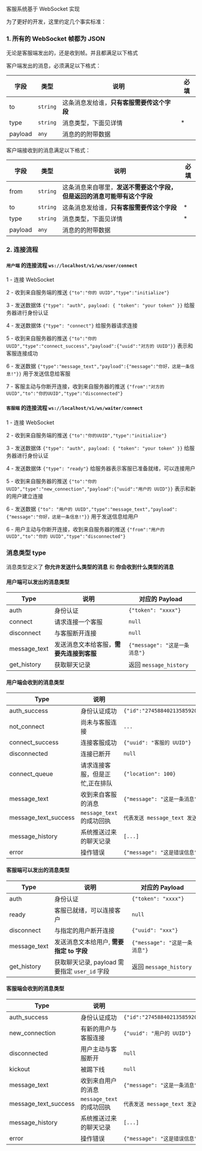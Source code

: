 客服系统基于 WebSocket 实现

为了更好的开发，这里约定几个事实标准：

### 1. 所有的 WebSocket 帧都为 JSON

无论是客服端发出的，还是收到帧。并且都满足以下格式

客户端发出的消息，必须满足以下格式：

| 字段    | 类型     | 说明                                       | 必填 |
| ------- | -------- | ------------------------------------------ | ---- |
| to      | `string` | 这条消息发给谁，**只有客服需要传这个字段** |      |
| type    | `string` | 消息类型，下面见详情                       | \*   |
| payload | `any`    | 消息的的附带数据                           |      |

客户端接收到的消息满足以下格式：

| 字段    | 类型     | 说明                                                                     | 必填 |
| ------- | -------- | ------------------------------------------------------------------------ | ---- |
| from    | `string` | 这条消息来自哪里，**发送不需要这个字段，但是返回的消息可能带有这个字段** |      |
| to      | `string` | 这条消息发给谁，**只有客服需要传这个字段**                               | \*   |
| type    | `string` | 消息类型，下面见详情                                                     | \*   |
| payload | `any`    | 消息的的附带数据                                                         |      |

### 2. 连接流程

#### `用户端` 的连接流程 `ws://localhost/v1/ws/user/connect`

1 - 连接 WebSocket

2 - 收到来自服务端的推送 `{"to":"你的 UUID","type":"initialize"}`

3 - 发送数据体 `{"type": "auth", payload: { "token": "your token" }}` 给服务器进行身份认证

4 - 发送数据体 `{"type": "connect"}` 给服务器请求连接

5 - 收到来自服务器的推送 `{"to":"你的 UUID","type":"connect_success","payload":{"uuid":"对方的 UUID"}}` 表示和客服连接成功

6 - 发送数据 `{"type":"message_text","payload":{"message":"你好，这是一条信息!"}}` 用于发送信息给客服

7 - 客服主动与你断开连接，收到来自服务器的推送 `{"from":"对方的 UUID","to":"你的UUID","type":"disconnected"}`

#### `客服端` 的连接流程 `ws://localhost/v1/ws/waiter/connect`

1 - 连接 WebSocket

2 - 收到来自服务端的推送 `{"to":"你的UUID","type":"initialize"}`

3 - 发送数据体 `{"type": "auth", payload: { "token": "your token" }}` 给服务器进行身份认证

4 - 发送数据体 `{"type": "ready"}` 给服务器表示客服已准备就绪，可以连接用户

5 - 收到来自服务器的推送 `{"to":"你的 UUID","type":"new_connection","payload":{"uuid":"用户的 UUID"}}` 表示和新的用户建立连接

6 - 发送数据 `{"to": "用户的 UUID","type":"message_text","payload":{"message":"你好，这是一条信息!"}}` 用于发送信息给用户

6 - 用户主动与你断开连接，收到来自服务器的推送 `{"from":"用户的 UUID","to":"你的 UUID","type":"disconnected"}`

### 消息类型 type

消息类型定义了 **你允许发送什么类型的消息** 和 **你会收到什么类型的消息**

#### 用户端可以发出的消息类型

| Type         | 说明                                     | 对应的 Payload                |
| ------------ | ---------------------------------------- | ----------------------------- |
| auth         | 身份认证                                 | `{"token": "xxxx"}`           |
| connect      | 请求连接一个客服                         | `null`                        |
| disconnect   | 与客服断开连接                           | `null`                        |
| message_text | 发送消息文本给客服，**需要先连接到客服** | `{"message": "这是一条消息"}` |
| get_history  | 获取聊天记录                             | 返回 `message_history`        |

#### 用户端会收到的消息类型

| Type                 | 说明                            | 对应的 Payload                                                                  |
| -------------------- | ------------------------------- | ------------------------------------------------------------------------------- |
| auth_success         | 身份认证成功                    | `{"id":"274588402135859200","username":"test1","nickname":"test1","avatar":""}` |
| not_connect          | 尚未与客服连接                  | `...`                                                                           |
| connect_success      | 连接客服成功                    | `{"uuid": "客服的 UUID"}`                                                       |
| disconnected         | 连接已断开                      | `null`                                                                          |
| connect_queue        | 请求连接客服，但是正忙,正在排队 | `{"location": 100}`                                                             |
| message_text         | 收到来自客服的消息              | `{"message": "这是一条消息"}`                                                   |
| message_text_success | `message_text` 的成功回执       | `代表发送 message_text 发送成功`                                                |
| message_history      | 系统推送过来的聊天记录          | `[...]`                                                                         |
| error                | 操作错误                        | `{"message": "这是错误信息"}`                                                   |

#### 客服端可以发出的消息类型

| Type         | 说明                                          | 对应的 Payload                |
| ------------ | --------------------------------------------- | ----------------------------- |
| auth         | 身份认证                                      | `{"token": "xxxx"}`           |
| ready        | 客服已就绪，可以连接客户                      | `null`                        |
| disconnect   | 与指定的用户断开连接                          | `{"uuid": "xxx"}`             |
| message_text | 发送消息文本给用户, **需要指定 to 字段**      | `{"message": "这是一条消息"}` |
| get_history  | 获取聊天记录, payload 需要指定 `user_id` 字段 | 返回 `message_history`        |

#### 客服端会收到的消息类型

| Type                 | 说明                      | 对应的 Payload                                                                  |
| -------------------- | ------------------------- | ------------------------------------------------------------------------------- |
| auth_success         | 身份认证成功              | `{"id":"274588402135859200","username":"test1","nickname":"test1","avatar":""}` |
| new_connection       | 有新的用户与客服连接      | `{"uuid": "用户的 UUID"}`                                                       |
| disconnected         | 用户主动与客服断开        | `null`                                                                          |
| kickout              | 被踢下线                  | `null`                                                                          |
| message_text         | 收到来自用户的消息        | `{"message": "这是一条消息"}`                                                   |
| message_text_success | `message_text` 的成功回执 | `代表发送 message_text 发送成功`                                                |
| message_history      | 系统推送过来的聊天记录    | `[...]`                                                                         |
| error                | 操作错误                  | `{"message": "这是错误信息"}`                                                   |

